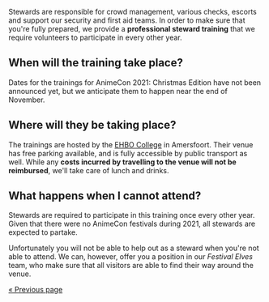 Stewards are responsible for crowd management, various checks, escorts and support our security
and first aid teams. In order to make sure that you're fully prepared, we provide a
**professional steward training** that we require volunteers to participate in every other year.

## When will the training take place?
Dates for the trainings for AnimeCon 2021: Christmas Edition have not been announced yet, but we
anticipate them to happen near the end of November.

## Where will they be taking place?
The trainings are hosted by the [EHBO College](https://ehbocollege.nl/) in Amersfoort. Their venue
has free parking available, and is fully accessible by public transport as well. While any **costs
incurred by travelling to the venue will not be reimbursed**, we'll take care of lunch and drinks.

## What happens when I cannot attend?
Stewards are required to participate in this training once every other year. Given that there were
no AnimeCon festivals during 2021, all stewards are expected to partake.

Unfortunately you will not be able to help out as a steward when you're not able to attend. We can,
however, offer you a position in our _Festival Elves_ team, who make sure that all visitors are
able to find their way around the venue.

[« Previous page](/registration/2021-christmas/)
